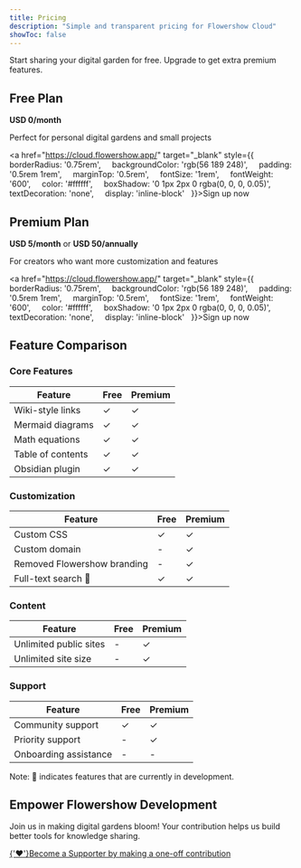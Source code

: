 ```yaml
---
title: Pricing
description: "Simple and transparent pricing for Flowershow Cloud"
showToc: false
---
```


Start sharing your digital garden for free. Upgrade to get extra premium features.

## Free Plan

**USD 0/month**  

Perfect for personal digital gardens and small projects

<a href="https://cloud.flowershow.app/" target="_blank" style={{
    borderRadius: '0.75rem',
    backgroundColor: 'rgb(56 189 248)',
    padding: '0.5rem 1rem',
    marginTop: '0.5rem',
    fontSize: '1rem',
    fontWeight: '600',
    color: '#ffffff',
    boxShadow: '0 1px 2px 0 rgba(0, 0, 0, 0.05)',
    textDecoration: 'none',
    display: 'inline-block'
  }}>Sign up now</a>

## Premium Plan

**USD 5/month** or **USD 50/annually**

For creators who want more customization and features

<a href="https://cloud.flowershow.app/" target="_blank" style={{
    borderRadius: '0.75rem',
    backgroundColor: 'rgb(56 189 248)',
    padding: '0.5rem 1rem',
    marginTop: '0.5rem',
    fontSize: '1rem',
    fontWeight: '600',
    color: '#ffffff',
    boxShadow: '0 1px 2px 0 rgba(0, 0, 0, 0.05)',
    textDecoration: 'none',
    display: 'inline-block'
  }}>Sign up now</a>

## Feature Comparison

### Core Features

| Feature | Free | Premium |
|---------|------|---------|
| Wiki-style links | ✓ | ✓ |
| Mermaid diagrams | ✓ | ✓ |
| Math equations | ✓ | ✓ |
| Table of contents | ✓ | ✓ |
| Obsidian plugin | ✓ | ✓ |

### Customization

| Feature | Free | Premium |
|---------|------|---------|
| Custom CSS | ✓ | ✓ |
| Custom domain | - | ✓ |
| Removed Flowershow branding | - | ✓ |
| Full-text search 🚧 | ✓ | ✓ |

### Content

| Feature | Free | Premium |
|---------|------|---------|
| Unlimited public sites | - | ✓ |
| Unlimited site size | - | ✓ |

### Support

| Feature               | Free | Premium |
| --------------------- | ---- | ------- |
| Community support     | ✓    | ✓       |
| Priority support      | -    | ✓       |
| Onboarding assistance | -    | -       |

Note: 🚧 indicates features that are currently in development.


<div style={{ textAlign: 'center' }}><h2>Empower Flowershow Development</h2><p>Join us in making digital gardens bloom! Your contribution helps us build better tools for knowledge sharing.</p><a href="https://buy.stripe.com/8wM9BeckD0vKfLi6ox" target="_blank" style={{
    borderRadius: '0.75rem',
    backgroundColor: 'rgb(56 189 248)',
    padding: '1rem 2rem',
    marginTop: '1rem',
    fontSize: '1rem',
    fontWeight: '600',
    color: '#ffffff',
    boxShadow: '0 1px 2px 0 rgba(0, 0, 0, 0.05)',
    textDecoration: 'none',
    display: 'inline-block'
  }}><span style={{ marginRight: '0.5rem' }}>{'❤️'}</span>Become a Supporter by making a one-off contribution</a></div>
